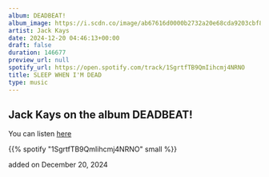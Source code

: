 ```yaml
---
album: DEADBEAT!
album_image: https://i.scdn.co/image/ab67616d0000b2732a20e68cda9203cbf868dfc1
artist: Jack Kays
date: 2024-12-20 04:46:13+00:00
draft: false
duration: 146677
preview_url: null
spotify_url: https://open.spotify.com/track/1SgrtfTB9QmIihcmj4NRNO
title: SLEEP WHEN I'M DEAD
type: music
---
```



## Jack Kays on the album DEADBEAT!

You can listen [here](https://open.spotify.com/track/1SgrtfTB9QmIihcmj4NRNO)

{{% spotify "1SgrtfTB9QmIihcmj4NRNO" small %}}

added on December 20, 2024